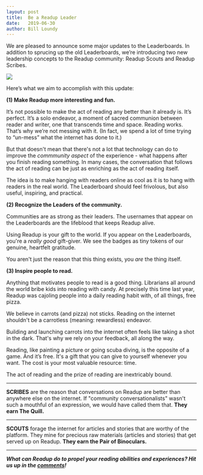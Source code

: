 ```yaml
---
layout: post
title:  Be a Readup Leader
date:   2019-06-30
author: Bill Loundy
---
```

We are pleased to announce some major updates to the Leaderboards. In addition to sprucing up the old Leaderboards, we’re introducing two new leadership concepts to the Readup community: Readup Scouts and Readup Scribes.

<img src="https://blog.readup.com/pics/leaderboardsv2.PNG">

Here’s what we aim to accomplish with this update: 

<b>(1) Make Readup more interesting and fun.</b>

It’s not possible to make the act of reading any better than it already is. It’s perfect. It’s a solo endeavor, a moment of sacred communion between reader and writer, one that transcends time and space. Reading works. That’s why we’re not messing with it. (In fact, we spend a lot of time trying to “un-mess” what the internet has done to it.) 

But that doesn't mean that there's not a lot that technology can do to improve the <i>commmunity aspect</i> of the experience - what happens after you finish reading something. In many cases, the conversation that follows the act of reading can be just as enriching as the act of reading itself.

The idea is to make hanging with readers online as cool as it is to hang with readers in the real world. The Leaderboard should feel frivolous, but also useful, inspiring, and practical.

<b>(2) Recognize the Leaders of the community.</b>

Communities are as strong as their leaders. The usernames that appear on the Leaderboards are the lifeblood that keeps Readup alive.

Using Readup is your gift to the world. If you appear on the Leaderboards, you're a _really good_ gift-giver. We see the badges as tiny tokens of our genuine, heartfelt gratitude. 

You aren't just the reason that this thing exists, you <i>are</i> the thing itself. 

<b>(3) Inspire people to read.</b>

Anything that motivates people to read is a good thing. Librarians all around the world bribe kids into reading with candy. At precisely this time last year, Readup was cajoling people into a daily reading habit with, of all things, free pizza.

We believe in carrots (and pizza) not sticks. Reading on the internet shouldn't be a carrotless (meaning: rewardless) endeavor.

Building and launching carrots into the internet often feels like taking a shot in the dark. That's why we rely on your feedback, all along the way.

Reading, like painting a picture or going scuba diving, is the opposite of a game. And it’s free. It's a gift that you can give to yourself whenever you want. The cost is your most valuable resource: time. 

The act of reading and the prize of reading are inextricably bound.

<hr>

**SCRIBES** are the reason that conversations on Readup are better than anywhere else on the internet. If "community conversationalists" wasn't such a mouthful of an expression, we would have called them that. **They earn The Quill.**

<hr>

**SCOUTS** forage the internet for articles and stories that are worthy of the platform. They mine for precious raw materials (articles and stories) that get served up on Readup. **They earn the Pair of Binoculars.** 

<hr>

<i><b>What can Readup do to propel your reading abilities and experiences? Hit us up in the [comments](https://readup.com/comments/blogreadupcom/be-a-readup-leader)! </b></i>
